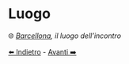 # Luogo
🌐
*[Barcellona](https://github.com/jhonfreddo/missione-V/blob/main/b%20-%20luogo/Barcellona.png), il luogo dell’incontro*

[⬅️ Indietro](https://github.com/jhonfreddo/missione-V/tree/main/a%20-%20intermediario) - [Avanti ➡️](https://github.com/jhonfreddo/missione-V/tree/main/c%20-%20aeroporto)
